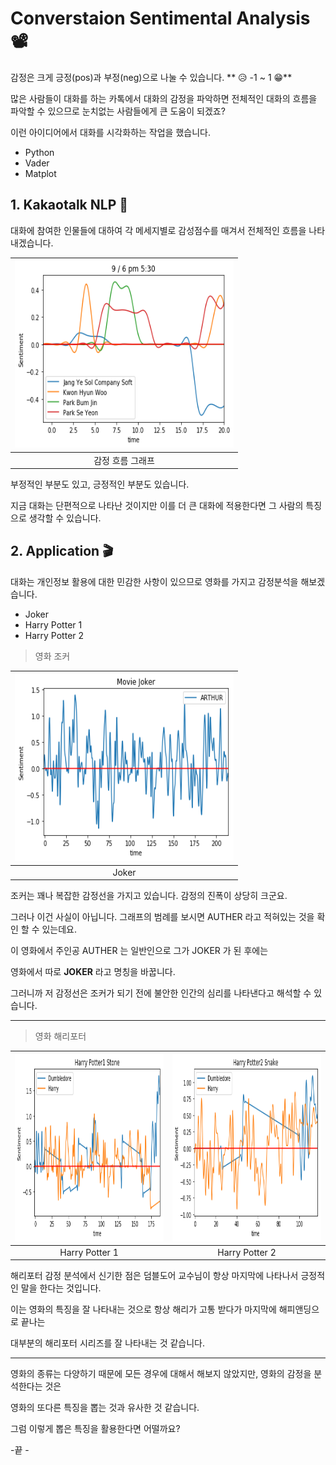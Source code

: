 # Converstaion Sentimental Analysis 📽

감정은 크게 긍정(pos)과 부정(neg)으로 나눌 수 있습니다.
** 😥 -1  ~ 1 😁**

많은 사람들이 대화를 하는 카톡에서 대화의 감정을 파악하면 전체적인 대화의 흐름을 파악할 수 있으므로
눈치없는 사람들에게 큰 도움이 되겠죠? 

이런 아이디어에서 대화를 시각화하는 작업을 했습니다.

* Python
* Vader
* Matplot

## 1. Kakaotalk NLP 📱
대화에 참여한 인물들에 대하여 각 메세지별로 감성점수를 매겨서 전체적인 흐름을 나타내겠습니다.

|<a href="#"><img src="./images/img1.png" width="350px" height="300px" title ="Main Window" alt="hello!" /></a>| 
|:--:| 
| 감정 흐름 그래프 |

부정적인 부분도 있고, 긍정적인 부분도 있습니다. 

지금 대화는 단편적으로 나타난 것이지만
이를 더 큰 대화에 적용한다면 그 사람의 특징으로 생각할 수 있습니다.

## 2. Application 🎬

대화는 개인정보 활용에 대한 민감한 사항이 있으므로 영화를 가지고 
감정분석을 해보겠습니다.

* Joker 
* Harry Potter 1
* Harry Potter 2



> 영화 조커


|<a href="#"><img src="./images/img2.png" width="350px" height="300px" title ="Joker" alt="hello!" /></a>| 
|:--:| 
| Joker |

조커는 꽤나 복잡한 감정선을 가지고 있습니다. 감정의 진폭이 상당히 크군요.

그러나 이건 사실이 아닙니다. 그래프의 범례를 보시면 AUTHER 라고 적혀있는 것을 확인 할 수 있는데요.

이 영화에서 주인공 AUTHER 는 일반인으로 그가 JOKER 가 된 후에는 

영화에서 따로 **JOKER** 라고 명칭을 바꿉니다. 

그러니까 저 감정선은 조커가 되기 전에 불안한 인간의 심리를 나타낸다고 해석할 수 있습니다.

---

> 영화 해리포터

|<a href="#"><img src="./images/img3.png" width="350px" height="300px" title ="Main Window" alt="hello!" /></a>| <a href="#"><img src="./images/img4.png" width="350px" height="300px" title ="Main Window" alt="hello!" /></a>| 
|:--:|:--:| 
| Harry Potter 1 | Harry Potter 2 |

해리포터 감정 분석에서 신기한 점은 덤블도어 교수님이 항상 마지막에 나타나서 긍정적인 말을 한다는 것입니다. 

이는 영화의 특징을 잘 나타내는 것으로 항상 해리가 고통 받다가 마지막에 해피앤딩으로 끝나는 

대부분의 해리포터 시리즈를 잘 나타내는 것 같습니다. 

---

영화의 종류는 다양하기 때문에 모든 경우에 대해서 해보지 않았지만, 영화의 감정을 분석한다는 것은 

영화의 또다른 특징을 뽑는 것과 유사한 것 같습니다. 

그럼 이렇게 뽑은 특징을 활용한다면 어떨까요?

-끝 - 

